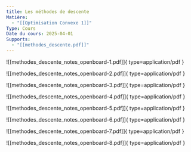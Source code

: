 ```yaml
---
title: Les méthodes de descente
Matière:
  - "[[Optimisation Convexe 1]]"
Type: Cours
Date du cours: 2025-04-01
Supports:
  - "[[methodes_descente.pdf]]"
---
```

![[methodes_descente_notes_openboard-1.pdf]]{ type=application/pdf }

![[methodes_descente_notes_openboard-2.pdf]]{ type=application/pdf }

![[methodes_descente_notes_openboard-3.pdf]]{ type=application/pdf }

![[methodes_descente_notes_openboard-4.pdf]]{ type=application/pdf }

![[methodes_descente_notes_openboard-5.pdf]]{ type=application/pdf }

![[methodes_descente_notes_openboard-6.pdf]]{ type=application/pdf }

![[methodes_descente_notes_openboard-7.pdf]]{ type=application/pdf }

![[methodes_descente_notes_openboard-8.pdf]]{ type=application/pdf }


